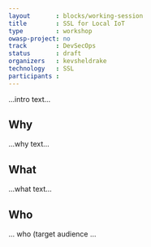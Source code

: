 ```yaml
---
layout       : blocks/working-session
title        : SSL for Local IoT
type         : workshop
owasp-project: no
track        : DevSecOps
status       : draft
organizers   : kevsheldrake
technology   : SSL
participants :
---
```


...intro text...

## Why

...why text...

## What

...what text...

## Who

... who (target audience ...